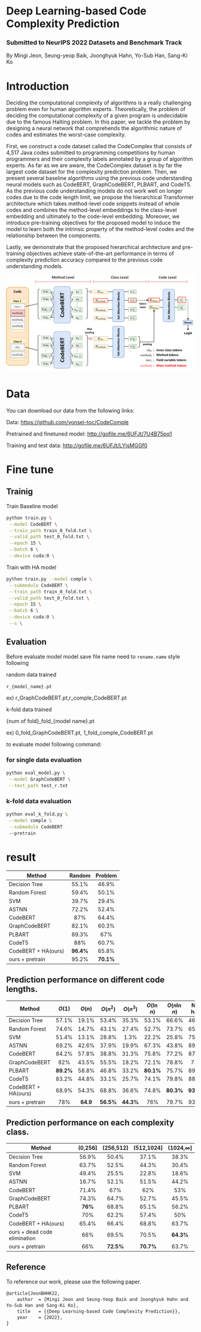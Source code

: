 # Deep Learning-based Code Complexity Prediction 
### Submitted to NeurIPS 2022 Datasets and Benchmark Track

By Mingi Jeon, Seung-yeop Baik, Joonghyuk Hahn, Yo-Sub Han, Sang-Ki Ko

# Introduction

Deciding the computational complexity of algorithms is a really challenging problem even for human algorithm experts. Theoretically, the problem of deciding the computational complexity of a given program is undecidable due to the famous Halting problem. In this paper, we tackle the problem by designing a neural network that comprehends the algorithmic nature of codes and estimates the worst-case complexity.

First, we construct a code dataset called the CodeComplex that consists of 4,517 Java codes submitted to programming competitions by human programmers and their complexity labels annotated by a group of algorithm experts. As far as we are aware, the CodeComplex dataset is by far the largest code dataset for the complexity prediction problem. Then, we present several baseline algorithms using the previous code understanding neural models such as CodeBERT, GraphCodeBERT, PLBART, and CodeT5. As the previous code understanding models do not work well on longer codes due to the code length limit, we propose the hierarchical Transformer architecture which takes method-level code snippets instead of whole codes and combines the method-level embeddings to the class-level embedding and ultimately to the code-level embedding. Moreover, we introduce pre-training objectives for the proposed model to induce the model to learn both the intrinsic property of the method-level codes and the relationship between the components.

Lastly, we demonstrate that the proposed hierarchical architecture and pre-training objectives achieve state-of-the-art performance in terms of complexity prediction accuracy compared to the previous code understanding models.

![model_structure](./images/model_structure.png)

# Data

You can download our data from the following links:

Data: https://github.com/yonsei-toc/CodeComple

Pretrained and finetuned model: http://gofile.me/6UFJt/7U4B75pq1

Training and test data: http://gofile.me/6UFJt/LYjsMGGf0

# Fine tune

## Trainig 

Train Baseline model
```bash 
python train.py \
 --model CodeBERT \
 --train_path train_0_fold.txt \
 --valid_path test_0_fold.txt \
 --epoch 15 \
 --batch 6 \
 --device cuda:0 \
```

Train with HA model

```bash 
python train.py --model comple \
 --submodule CodeBERT \
 --train_path train_0_fold.txt \
 --valid_path test_0_fold.txt \
 --epoch 15 \
 --batch 6 \
 --device cuda:0 \
 --s \
```
## Evaluation

Before evaluate model model save file name need to `rename.name` style following



random data trained

`r_{model_name}.pt`

ex) r_GraphCodeBERT.pt,r_comple_CodeBERT.pt

k-fold data trained

{num of fold}\_fold_{model name}.pt

ex) 0_fold_GraphCodeBERT.pt, 1_fold_comple_CodeBERT.pt



to evaluate model following command:

### for single data evaluation

```bash
python eval_model.py \
 --model GraphCodeBERT \
 --test_path test_r.txt
```

### k-fold data evaluation

```bash
python eval_k_fold.py \
 --model comple \
 --submodule CodeBERT
 --pretrain
```


# result 


| Method        | Random |  Problem   |
| ------------- | :-------: | :-------: |
| Decision Tree|   55.1%    |   46.9%    |
| Random Forest|   59.4%    |   50.1%    |
| SVM          |   39.7%    |   29.4%    |
| ASTNN        |   72.2%    |   52.4%    |
| CodeBERT     |   87%      |   64.4%    |
| GraphCodeBERT|   82.1%    |   60.3%    |   
| PLBART       |   89.3%    |   67%      |
| CodeT5       |   88%      |   60.7%    | 
| CodeBERT + HA(ours)      |   **96.4%**   |   65.8%   |
| ours + pretrain |  95.2% | **70.1%**|


## Prediction performance on different code lengths.

| Method        | $O(1)$ |  $O(n)$   | $O(n^2)$| $O(n^3)$| $O(\ln n)$| $O(n\ln n)$| NP-hard |
| ------------- | :-------: | :-------: |:-------:|:-------:|:-------:|:-------:|:-------:|
| Decision Tree|   57.1%    |   19.1%    |53.4%|35.3%|53.1%|66.6%|46.7%|
| Random Forest|   74.6%    |   14.7%    |43.1%|27.4%|52.7%|73.7%|65.7%|
| SVM          |   51.4%    |   13.1%    |28.8%|1.3%|22.2%|25.8%|75.7%|
| ASTNN        |   69.2%    |   42.6%    |37.9%|19.9%|67.3%|43.8%|89.3%|
| CodeBERT     |   84.2%      |  57.8%    |38.8%|31.3%|75.8%|77.2%|87.7%|
| GraphCodeBERT|   82%    |   43.5%    |55.5%|18.2%|72.1%|78.8%|73%|
| PLBART       |   **89.2%**    |   58.8%      |46.8%|33.2%|**80.1%**|75.7%|89.2%|
| CodeT5       |   83.2%      |   44.8%    |33.1%|25.7%|74.1%|79.8%|88.4%|
| CodeBERT + HA(ours)      |  68.9%   |   54.3%   |68.8%|36.6%|74.8%|**80.3%**|**93.5%**|
| ours + pretrain |  78% | **64.9**|**56.5%**|**44.3%**|76%|79.7%|93.5%|


## Prediction performance on each complexity class.

| Method        | (0,256] |  (256,512]   | (512,1024]| (1024,$\infty$]|
| ------------- | :-------: | :-------: |:-------:|:-------:|
| Decision Tree|   56.9%    |   50.4%    |37.1%|38.3%|
| Random Forest|   63.7%    |   52.5%    |44.3%|30.4%|
| SVM          |   49.4%    |   25.5%    |22.8%|18.6%|
| ASTNN        |   16.7%    |   52.1%    |51.5%|44.2%|
| CodeBERT     |   71.4%      |   67%    |62%|53%|
| GraphCodeBERT|   74.3%    |   64.7%    |52.7%|45.5%| 
| PLBART       |   **76%**    |   68.8%      |65.1%|56.2%|
| CodeT5       |   70%      |   62.2%    |57.4%|50%|
| CodeBERT + HA(ours)      |  65.4%   |   66.4%   |68.8%|63.7%|
| ours + dead code elimination |  66% |69.5%|70.5%|**64.3%**|
| ours + pretrain |  66% | **72.5%**|**70.7%**|63.7%|

## Reference

To reference our work, please use the following paper.

    @article{JeonBHHK22,
        author  = {Mingi Jeon and Seung-Yeop Baik and Joonghyuk Hahn and Yo-Sub Han and Sang-Ki Ko},
        title   = {{Deep Learning-based Code Complexity Prediction}},
        year    = {2022},
    }
